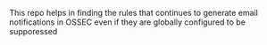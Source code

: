 This repo helps in finding the rules that continues to generate email notifications in OSSEC even if they are globally configured to be supporessed
